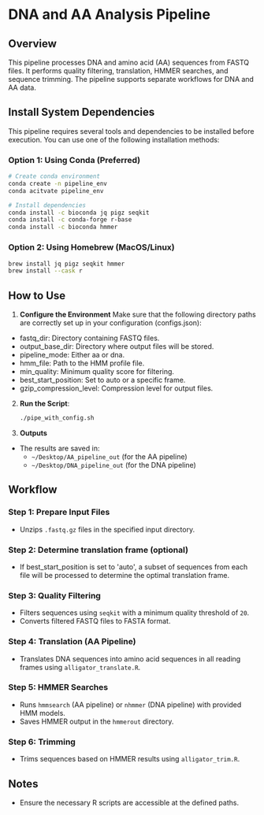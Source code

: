 # DNA and AA Analysis Pipeline

## Overview
This pipeline processes DNA and amino acid (AA) sequences from FASTQ files. It performs quality filtering, translation, HMMER searches, and sequence trimming. The pipeline supports separate workflows for DNA and AA data.

## Install System Dependencies
This pipeline requires several tools and dependencies to be installed before execution. You can use one of the following installation methods: 

### Option 1: Using Conda (Preferred)
```bash
# Create conda environment
conda create -n pipeline_env
conda acitvate pipeline_env

# Install dependencies 
conda install -c bioconda jq pigz seqkit  
conda install -c conda-forge r-base
conda install -c bioconda hmmer
```

### Option 2: Using Homebrew (MacOS/Linux)
```bash
brew install jq pigz seqkit hmmer
brew install --cask r
```

## How to Use

1. **Configure the Environment**
Make sure that the following directory paths are correctly set up in your configuration (configs.json):

- fastq_dir: Directory containing FASTQ files.
- output_base_dir: Directory where output files will be stored.
- pipeline_mode: Either aa or dna.
- hmm_file: Path to the HMM profile file.
- min_quality: Minimum quality score for filtering.
- best_start_position: Set to auto or a specific frame.
- gzip_compression_level: Compression level for output files.

2. **Run the Script**:
   ```bash
   ./pipe_with_config.sh

3. **Outputs**
- The results are saved in:
  - `~/Desktop/AA_pipeline_out` (for the AA pipeline)
  - `~/Desktop/DNA_pipeline_out` (for the DNA pipeline)

## Workflow

### Step 1: Prepare Input Files
- Unzips `.fastq.gz` files in the specified input directory.

### Step 2: Determine translation frame (optional)
- If best_start_position is set to 'auto', a subset of sequences from each file will be processed to determine the optimal translation frame. 

### Step 3: Quality Filtering
- Filters sequences using `seqkit` with a minimum quality threshold of `20`.
- Converts filtered FASTQ files to FASTA format.

### Step 4: Translation (AA Pipeline)
- Translates DNA sequences into amino acid sequences in all reading frames using `alligator_translate.R`.

### Step 5: HMMER Searches
- Runs `hmmsearch` (AA pipeline) or `nhmmer` (DNA pipeline) with provided HMM models.
- Saves HMMER output in the `hmmerout` directory.

### Step 6: Trimming
- Trims sequences based on HMMER results using `alligator_trim.R`.

## Notes
- Ensure the necessary R scripts are accessible at the defined paths.


